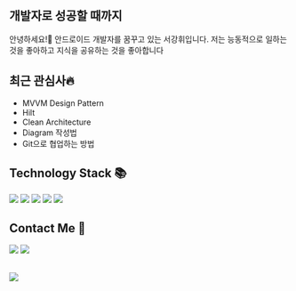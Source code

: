 ## 개발자로 성공할 때까지 

안녕하세요!👋 안드로이드 개발자를 꿈꾸고 있는 서강휘입니다. 
저는 능동적으로 일하는 것을 좋아하고 지식을 공유하는 것을 좋아합니다



## 최근 관심사🔥
- MVVM Design Pattern
- Hilt
- Clean Architecture
- Diagram 작성법 
- Git으로 협업하는 방법 

## Technology Stack 📚   
<span><img src="https://img.shields.io/badge/JAVA-007396?style=flat-square&logo=Java&logoColor=white"/></span>
<span><img src="https://img.shields.io/badge/Kotlin-0095D5?style=flat-square&logo=Kotlin&logoColor=white"/></span>
<span><img src="https://img.shields.io/badge/C-A8B9CC?style=flat-square&logo=C&logoColor=white"/></span>
<span><img src="https://img.shields.io/badge/C Sharp-239120?style=flat-square&logo=C#&logoColor=white"/></span>
<span><img src="https://img.shields.io/badge/Python-3776AB?style=flat-square&logo=Python&logoColor=white"/></span>

## Contact Me 📧
<span><a href="mailto:skh08188@gmail.com"><img src="https://img.shields.io/badge/Gmail-EA4335?style=flat-square&logo=Gmail&logoColor=white"/></a></span>
<span><a href="mailto:naver@naver.com"><img src="https://img.shields.io/badge/Naver-03C75A?style=flat-square&logo=Naver&logoColor=white"/></a></span>

<br><img src="https://github-readme-stats.vercel.app/api?username=tjrkdgnl&count_private=true)"/></br>


